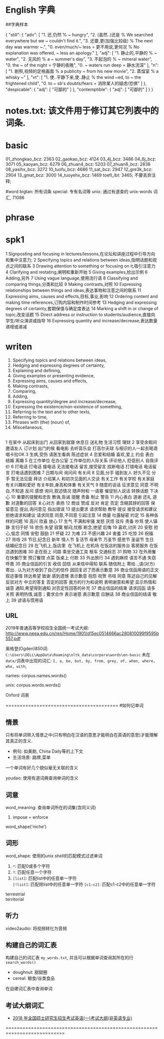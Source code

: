 # English 字典
##字典样本

{
  "still": {
    "adv": [
      "1. 还,仍然 % ~ hungry",
      "2. (虽然..)还是 % We searched everywhere but we ~ couldn't find it.",
      "3. 还要,更(加强比较级) % The next day was warmer ~.",
      "0. even/much/~ less = 更不用说,更何况 % No explanation was offered, ~ less an apology."
    ],
    "adj": [
      "1. 静止的,平静的 % ~ water",
      "2. 无风的 % a ~ summer's day",
      "3. 不起泡的 % ~ mineral water",
      "0. the ~ of the night = 宁静的夜晚",
      "0. ~ waters run deep = 静水流深"
    ],
    "n": [
      "1. 剧照,视频的定格画面 % a publicity ~ from his new movie",
      "2. 蒸馏室 % a whisky ~"
    ],
    "vt": [
      "1. 使..平静下来,使..静止 % the wind ~ed, to ~ the frightened child",
      "0. to ~ sb's doubts/fears = 消除某人的疑虑/恐惧"
    ]
  },
  "despicable": {
    "adj": [
      "可鄙的"
    ]
  },
  "contemptible": {
    "adj": [
      "可鄙的"
    ]
  }
}


# notes.txt: 该文件用于修订其它列表中的词条.

# basic
01_zhongkao_bcz: 2363
02_gaokao_bcz: 4124
03_4j_bcz: 3486
04_6j_bcz: 3071
05_kaoyan_bcz: 6279
06_zhuan4_bcz: 5203
07_zhuan8_bcz: 2838
08_yasihx_bcz: 3272
10_tuofu_bcz: 4686
11_sat_bcz: 2947
12_gre3k_bcz: 2904
13_gmat_bcz: 3000
14_tuoyehx_bcz: 1469
toefl_ibt: 3465; 不要丢弃注释;

#word
bigtan: 所有词条
special: 专有名词等
unix: 通过有道查的 unix-words 词汇, 71086


# phrase
# spk1
1 Signposting and focusing in lectures/lessons,在论坛和讲座过程中引导方向和集中注意力;
2 Specifying topics and relations between ideas,指明话题和观点之间的联系
3 Drawing attention to something or focusing on it,吸引注意力
4 Clarifying and restating,阐明和重新开始
5 Giving examples,给出示例
6 Adding,另外
7 Using vague language,使用流行语
8 Classifying and comparing things,分类和比较
9 Making contrasts,对照
10 Expressing relationships between things and ideas,表达事物和注意之间的联系
11 Expressing aims, causes and effects,目标,事业,影响
12 Ordering content and making time references,订购内容和制作时间参考 
13 Hedging and expressing degrees of certainty,套期保值与确定度表达 
14 Marking a shift in or change of topic,改变话题
15 Direct address or instruction to students/audience,直接向学生/听众演讲或指导 
16 Expressing quantity and increase/decrease,表达数量递增或递减

# writen
1. Specifying topics and relations between ideas,
3. Hedging and expressing degrees of certainty,
4. Explaining and defining,
5. Giving examples or presenting evidence,
6. Expressing aims, causes and effects,
7. Making contrasts,
8. Comparing,
9. Adding,
10. Expressing quantity/degree and increase/decrease,
11. Expressing the existence/non-existence of something,
12. Referring to the text and to other texts,
13. Referring to time,
14. Phrases with (the) (noun) of,
15. Miscellaneous,

##
1 在家中
从起床到出门
从回家到就寝
休息日
送礼物
生活习惯
理财
2 享受余暇间  
邀请友人
订计划
出门的候
看电影
去听音乐会
打高尔夫球
与相识的人一起去喝酒
唱卡拉OK
3 生病,受伤
请医生看病
陈述症状
4 恋爱和结婚
喜欢,爱上
约会
表白
结婚
离婚
5 在工作单位
在办公室
工作单位的人际关系
评论他人
贬低别人
自我评价
6 打电话
打电话
接电话
无法接电话
留言,接受留言
挂断电话
打错电话
电话留言
打电话遇到困难
7 日期与间
询问间
有关间
8 见面,分手
碰到友人
好久不见
分手
暂无法见面
拜访
介绍某人
和初次见面的人交谈
有关工作
有关学校
有关家庭
有关兴趣和爱好
有关年龄,身高和体重
有关天气
9 随意的谈话
征求意见
同意
不明白,不知道
反问
感想
询问,叙述情况
随声附和
一语塞
催促别人说话
转换话题
下决心
10 重要的提醒和忠告
教诲,告诫
提醒
责备
制止
警告
11 内心表白 
道谢
还礼
道歉
对道歉的回答
关心对方
表扬
12 商谈 
赞成
反对
肯定
否定
含糊其辞的回答
保留意见
提出,询问意见
指出错误
13 提出要求 
请求帮助
教导
提议
接受请求和建议
拒绝请求和建议
请求同意
同意,不同意
引起注意
14 商量 
吐露秘密
约定
15 各种各样的问题 
16 高兴 
欣喜
放心
17 生气 
不满和牢骚
发怒
厌烦
驳斥
责备
吵骂
使人镇静
言归于好
18 悲伤 
失望
寂寞
郁闷,忧郁
断念,绝望
后悔
19 喜欢,讨厌 
20 安慰
担心,惦念
同情
安慰
鼓励
21 怀疑 
22 为难 
23 不感兴趣 
24 害羞
25 吃惊 
26 祝福 
27 吊唁 
28 节日,纪念日 
新年
情人节
复活节
母亲节
万圣节
感恩节
圣诞节
生日
结婚纪念日
29 在飞机上,饭店里 
在飞机上
在机场
在饭店的服务台
客房服务
在饭店遇到困难
30 走在街上 
问路
乘坐交通工具
租车
交通标志
31 购物 
32 在外用餐
在快餐厅里
预订餐馆
点菜
饭桌上
付款
33 外出旅行 
34 遇到麻烦
语言不通
失窃
呼救
35 商业信函的引言
收信
回信
从来信中得知
联系
随信附上
寄给..,请(对方)寄出..
认为对方收到了自己的信件
因回复迟了而表示歉意
36 商业信函用语的正文 
叙述事情
转达希望
致谢
感到遗憾
表示歉意
抱怨
祝贺
吊唁
同意
陈述自己的见解
反驳对方
中立的答复
否定的回答
我方的行为和说明
表明谢意和希望
显示热情和诚意
通知,希望得到通知
对否定性回答的补充
37 商业信函的结束 
请求回函
请多关照
表明热情,诚意；要求合作
表示谢意
表示歉意
应酬话
38 商业信函的结语 
敬上
39 谚语与惯用语 

## URL
2019年普通高等学校招生全国统一考试大纲: http://www.neea.edu.cn/res/Home/1901/d15ec0514666ac280810099f9595b557.pdf

奥格登(Ogden)850词: `C:\Users\DELL\AppData\Roaming\nltk_data\corpora\words\en-basic`
未在`data/`词表中出现的词汇: `I, a, be, but, by, from, grey, of, when, where, who, with`;

names: corpus.names.words()

unix: corpus.words.words()

Oxford 词表

========================================
#如何记单词

情景
-------

只有将单词带入情景之中(只有明白在汉语的意思才能明白在英语的意思)才能理解其真正的含义. 
* 例句: 如美剧, China Daily等的上下文
* 生活场景: 路牌,菜单

一个单词有好几个貌似毫无关联的含义

youdao: 使用有道词典查询单词的含义

词意
-----

word_meaning: 查询单词所在的词集(含同义词)  
1. impose = enforce

word_shape('niche')

词形  
--

word_shape: 使用的unix shell的匹配模式过滤单词

1. `*`: 匹配0或多个字符  
1. `?`: 匹配任意一个字符  
1. `[list]`: 匹配list中的任意单一字符  
`[!list]`: 匹配除list中的任意单一字符
`[c1-c2]`: 匹配c1-c2中的任意单一字符


terrestrial  
territorial

听力  
----

video2audio: 将视频转化为音频  

## 构建自己的词汇表

构建自己的词汇表 `my_words.txt`, 并且可以根据单词查询其所在的行`search_words()`  

* doughnut: 甜甜圈  
* cereal: 粮食/谷类食品

在自建词汇表中查询单词

考试大纲词汇
------------------
- [2018 年全国硕士研究生招生考试英语(一)考试大纲(非英语专业)]( http://www.hep.edu.cn/book/details?uuid=78396d2-1581-1000-ab16-55b34aba28f0&objectId=oid:7839755-1581-1000-ab17-55b34aba28f0)




===========================================================================

